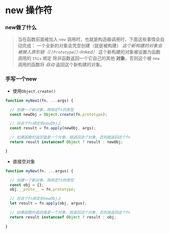 # new 操作符

### new做了什么

> 当在函数前面被加入 `new` 调用时，也就是构造器调用时，下面这些事情会自动完成：
> 一个全新的对象会凭空创建（就是被构建）
> *这个新构建的对象会被接入原形链（`[[Prototype]]`-linked）*
> 这个新构建的对象被设置为函数调用的 `this` 绑定
> 除非函数返回一个它自己的其他 **对象**，否则这个被 `new` 调用的函数将 *自动* 返回这个新构建的对象。
### 手写一个new
   - 使用`Object.create()`

```js
function myNew1(fn, ...args) {

  // 创建一个新对象，用绑定fn的原型
  const newObj = Object.create(fn.prototype);

  // 将这个fn绑定到newObj上
  const result = fn.apply(newObj, args);

  // 如果函数的返回值是一个对象，就返回这个对象，否则就返回这个fn
  return result instanceof Object ? result : newObj;

}
```

   - 直接空对象

```js
function myNew(fn, ...argus) {

  // 创建一个新对象，用绑定fn的原型
  const obj = {};
  obj.__proto__ = fn.prototype;

  // 将这个fn绑定到newObj上
  let result = fn.apply(obj, argus);

  // 如果函数的返回值是一个对象，就返回这个对象，否则就返回这个fn
  return result instanceof Object ? result : obj;
  
}
```

